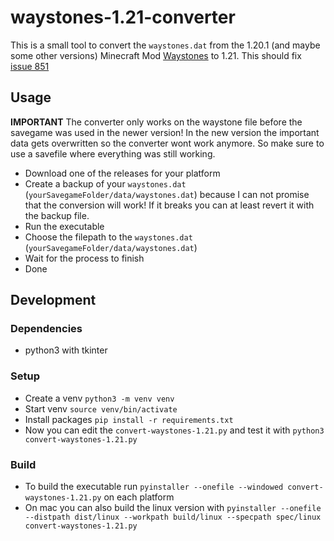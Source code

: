 # waystones-1.21-converter

This is a small tool to convert the `waystones.dat` from the 1.20.1 (and maybe some other versions) Minecraft Mod [Waystones](https://github.com/TwelveIterationMods/Waystones) to 1.21.
This should fix [issue 851](https://github.com/TwelveIterationMods/Waystones/issues/851)

## Usage

**IMPORTANT**
The converter only works on the waystone file before the savegame was used in the newer version! In the new version the important data gets overwritten so the converter wont work anymore. So make sure to use a savefile where everything was still working.

- Download one of the releases for your platform
- Create a backup of your `waystones.dat` (`yourSavegameFolder/data/waystones.dat`) because I can not promise that the conversion will work! If it breaks you can at least revert it with the backup file.
- Run the executable
- Choose the filepath to the `waystones.dat` (`yourSavegameFolder/data/waystones.dat`)
- Wait for the process to finish
- Done

## Development

### Dependencies
- python3 with tkinter

### Setup
- Create a venv `python3 -m venv venv`
- Start venv `source venv/bin/activate`
- Install packages `pip install -r requirements.txt`
- Now you can edit the `convert-waystones-1.21.py` and test it with `python3 convert-waystones-1.21.py`

### Build
- To build the executable run `pyinstaller --onefile --windowed convert-waystones-1.21.py` on each platform
- On mac you can also build the linux version with `pyinstaller --onefile --distpath dist/linux --workpath build/linux --specpath spec/linux convert-waystones-1.21.py`

